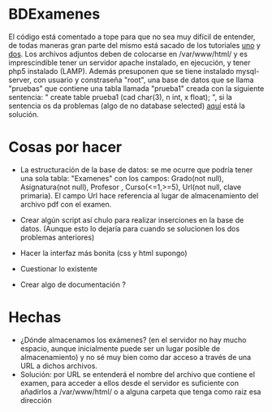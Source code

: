 # BDExamenes

El código está comentado a tope para que no sea muy difícil de entender, de todas maneras gran parte del mismo está sacado de los tutoriales [uno](http://www.w3schools.com/html/default.asp) y [dos](http://www.w3schools.com/php/default.asp). Los archivos adjuntos deben de colocarse en /var/www/html/ y es imprescindible tener un servidor apache instalado, en ejecución, y tener php5 instalado (LAMP). Además presuponen que se tiene instalado mysql-server, con usuario y constraseña "root", una base de datos que se llama "pruebas" que contiene una tabla llamada "prueba1" creada con la siguiente sentencia: " create table prueba1 (cad char(3), n int, x float); ", si la sentencia os da problemas (algo de no database selected) [aquí](http://stackoverflow.com/questions/4005409/error-1046-no-database-selected-how-to-resolve) está la solución.

# Cosas por hacer

* La estructuración de la base de datos:  se me ocurre que podría tener una sola tabla: "Examenes" con los campos: Grado(not null), Asignatura(not null), Profesor , Curso(<=1,>=5), Url(not null, clave primaria). El campo Url hace referencia al lugar de almacenamiento del archivo pdf con el examen.

* Crear algún script así chulo para realizar inserciones en la base de datos. (Aunque esto lo dejaría para cuando se solucionen los dos problemas anteriores)

* Hacer la interfaz más bonita (css y html supongo)

* Cuestionar lo existente

* Crear algo de documentación ?

# Hechas

* ¿Dónde almacenamos los exámenes? (en el servidor no hay mucho espacio, aunque inicialmente puede ser un lugar posible de almacenamiento) y no sé muy bien como dar acceso a través de una URL a dichos archivos. 
* Solución: por URL se entenderá el nombre del archivo que contiene el examen, para acceder a ellos desde el servidor es suficiente con añadirlos a /var/www/html/ o a alguna carpeta que tenga como raiz esa dirección
